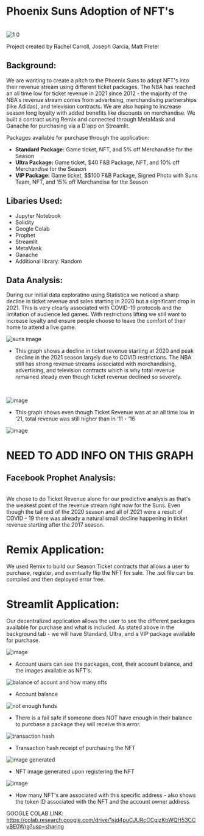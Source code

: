 # Phoenix Suns Adoption of NFT's
<br>![1 0](https://user-images.githubusercontent.com/98990090/185028051-0ced8559-3933-41c8-931c-861be9b165b2.png)

Project created by Rachel Carroll, Joseph Garcia, Matt Pretel

## Background:
We are wanting to create a pitch to the Phoenix Suns to adopt NFT's into their revenue stream using different ticket packages. The NBA has reached an all time low for ticket revenue in 2021 since 2012 - the majority of the NBA's revenue stream comes from advertising, merchandising partnerships (like Adidas), and television contracts. We are also hoping to increase season long loyalty with added benefits like discounts on merchandise. We built a contract using Remix and connected through MetaMask and Ganache for purchasing via a D'app on Streamlit.

Packages available for purchase through the application:<br>
* **Standard Package:** Game ticket, NFT, and 5% off Merchandise for the Season<br>
* **Ultra Package:** Game ticket, $40 F&B Package, NFT, and 10% off Merchandise for the Season<br>
* **VIP Package:** Game ticket, $$100 F&B Package, Signed Photo with Suns Team, NFT, and 15% off Merchandise for the Season<br>

## Libaries Used:<br>
* Jupyter Notebook <br>
* Solidity <br>
* Google Colab <br>
* Prophet <br>
* Streamlit <br>
* MetaMask <br>
* Ganache <br>
* Additional library: Random <br>

## Data Analysis:
During our initial data exploratino using Statistica we noticed a sharp decline in ticket revenue and sales starting in 2020 but a significant drop in 2021. This is very clearly associated with COVID-19 protocols and the limitation of audience led games. With restrictions lifting we still want to increase loyalty and ensure people choose to leave the comfort of their home to attend a live game. <br>

![suns image](https://user-images.githubusercontent.com/98990090/185029046-07a49104-0a7f-44b2-b57d-b79c15040cc9.png)<br>
* This graph shows a decline in ticket revenue starting at 2020 and peak decline in the 2021 season largely due to COVID restrictions. The NBA still has strong revenue streams associated with merchandising, advertising, and television contracts which is why total revenue remained steady even though ticket revenue declined so severely.
<br>

![image](https://user-images.githubusercontent.com/98990090/185029279-51736c3f-6275-42b7-a42a-e1bbb112409f.png) <br>
* This graph shows even though Ticket Revenue was at an all time low in ‘21, total revenue was still higher than in ‘11 - ‘16<br>

![image](https://user-images.githubusercontent.com/98990090/185029416-e3c949ed-989d-4ca4-857e-76c23f0e7544.png) <br>
  
# NEED TO ADD INFO ON THIS GRAPH

## Facebook Prophet Analysis:
 <br>
We chose to do Ticket Revenue alone for our predictive analysis as that's the weakest point of the revenue stream right now for the Suns. Even though the tail end of the 2020 season and all of 2021 were a result of COVID - 19 there was already a natural small decline happening in ticket revenue starting after the 2017 season.




# Remix Application:
We used Remix to build our Season Ticket contracts that allows a user to purchase, register, and eventually flip the NFT for sale. The .sol file can be compiled and then deployed error free.

# Streamlit Application:
Our decentralized application allows the user to see the different packages available for purchase and what is included. As stated above in the background tab - we will have Standard, Ultra, and a VIP package available for purchase.

![image](https://user-images.githubusercontent.com/98990090/185030035-6c34f482-bed0-4eea-909e-6b05baa0288c.png)<br>
* Account users can see the packages, cost, their account balance, and the images available as NFT's.<br>

![balance of acount and how many nfts](https://user-images.githubusercontent.com/98990090/185031088-f5c7bf57-2127-49f1-8baf-ccf7b94cee13.png)<br>
* Account balance <br>

![not enough funds](https://user-images.githubusercontent.com/98990090/185031166-6d8578b1-8102-43c4-891f-2c788fd75621.png)<br>
* There is a fail safe if someone does NOT have enough in their balance to purchase a package they will receive this error. <br>

![transaction hash](https://user-images.githubusercontent.com/98990090/185031237-6896e41a-a7ba-43ba-b942-4a35a805adb6.png) <br>
* Transaction hash receipt of purchasing the NFT <br>

![image generated](https://user-images.githubusercontent.com/98990090/185031292-44628fb3-a5b2-4c2a-86d0-e5c95cc8330d.png)<br>
* NFT image generated upon registering the NFT <br>

![image](https://user-images.githubusercontent.com/98990090/185031417-87f642c6-a966-4895-b513-737f34f49cdc.png) <br>
* How many NFT's are associated with this specific address - also shows the token ID associated with the NFT and the account owner address.







GOOGLE COLAB LINK: https://colab.research.google.com/drive/1sjd4puCJURcCCgjzKbWQH53CCvBE0Wrg?usp=sharing
